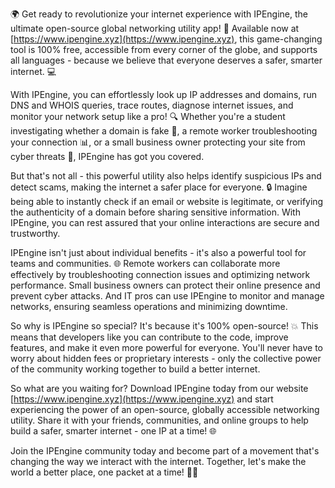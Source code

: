 🌍 Get ready to revolutionize your internet experience with IPEngine, the ultimate open-source global networking utility app! 🚀 Available now at [https://www.ipengine.xyz](https://www.ipengine.xyz), this game-changing tool is 100% free, accessible from every corner of the globe, and supports all languages - because we believe that everyone deserves a safer, smarter internet. 💻

With IPEngine, you can effortlessly look up IP addresses and domains, run DNS and WHOIS queries, trace routes, diagnose internet issues, and monitor your network setup like a pro! 🔍 Whether you're a student investigating whether a domain is fake 🤔, a remote worker troubleshooting your connection 📊, or a small business owner protecting your site from cyber threats 💸, IPEngine has got you covered.

But that's not all - this powerful utility also helps identify suspicious IPs and detect scams, making the internet a safer place for everyone. 🔒 Imagine being able to instantly check if an email or website is legitimate, or verifying the authenticity of a domain before sharing sensitive information. With IPEngine, you can rest assured that your online interactions are secure and trustworthy.

IPEngine isn't just about individual benefits - it's also a powerful tool for teams and communities. 🌐 Remote workers can collaborate more effectively by troubleshooting connection issues and optimizing network performance. Small business owners can protect their online presence and prevent cyber attacks. And IT pros can use IPEngine to monitor and manage networks, ensuring seamless operations and minimizing downtime.

So why is IPEngine so special? It's because it's 100% open-source! 💥 This means that developers like you can contribute to the code, improve features, and make it even more powerful for everyone. You'll never have to worry about hidden fees or proprietary interests - only the collective power of the community working together to build a better internet.

So what are you waiting for? Download IPEngine today from our website [https://www.ipengine.xyz](https://www.ipengine.xyz) and start experiencing the power of an open-source, globally accessible networking utility. Share it with your friends, communities, and online groups to help build a safer, smarter internet - one IP at a time! 🌐

Join the IPEngine community today and become part of a movement that's changing the way we interact with the internet. Together, let's make the world a better place, one packet at a time! 💪🔥